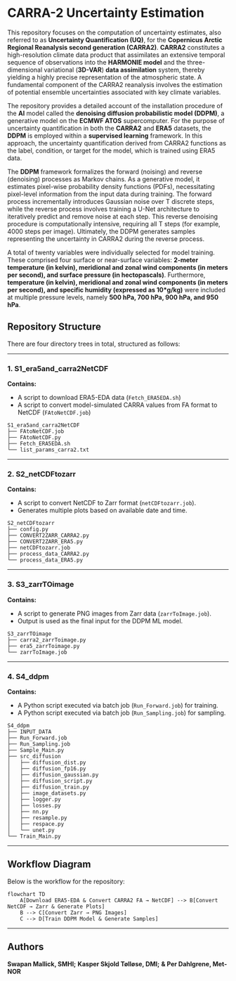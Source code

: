 # CARRA-2 Uncertainty Estimation

This repository focuses on the computation of uncertainty estimates, also referred to as **Uncertainty Quantification (UQ)**, for the **Copernicus Arctic Regional Reanalysis second generation (CARRA2)**. **CARRA2** constitutes a high-resolution climate data product that assimilates an extensive temporal sequence of observations into the **HARMONIE model** and the three-dimensional variational (**3D-VAR**) **data assimilation** system, thereby yielding a highly precise representation of the atmospheric state. A fundamental component of the CARRA2 reanalysis involves the estimation of potential ensemble uncertainties associated with key climate variables.

The repository provides a detailed account of the installation procedure of the **AI** model called the **denoising diffusion probabilistic model (DDPM)**, a generative model on the **ECMWF ATOS** supercomputer. For the purpose of uncertainty quantification in both the **CARRA2** and **ERA5** datasets, the **DDPM** is employed within a **supervised learning** framework. In this approach, the uncertainty quantification derived from CARRA2 functions as the label, condition, or target for the model, which is trained using ERA5 data.

The **DDPM** framework formalizes the forward (noising) and reverse (denoising) processes as Markov chains. As a generative model, it estimates pixel-wise probability density functions (PDFs), necessitating pixel-level information from the input data during training. The forward process incrementally introduces Gaussian noise over T discrete steps, while the reverse process involves training a U-Net architecture to iteratively predict and remove noise at each step. This reverse denoising procedure is computationally intensive, requiring all T steps (for example, 4000 steps per image). Ultimately, the DDPM generates samples representing the uncertainty in CARRA2 during the reverse process.

A total of twenty variables were individually selected for model training. These comprised four surface or near-surface variables: **2-meter temperature (in kelvin), meridional and zonal wind components (in meters per second), and surface pressure (in hectopascals)**. Furthermore, **temperature (in kelvin), meridional and zonal wind components (in meters per second), and specific humidity (expressed as 10*g/kg)** were included at multiple pressure levels, namely **500 hPa, 700 hPa, 900 hPa, and 950 hPa**.


## Repository Structure

There are four directory trees in total, structured as follows:

---

### 1. S1_era5and_carra2NetCDF

**Contains:**
- A script to download ERA5-EDA data (`Fetch_ERA5EDA.sh`)
- A script to convert model-simulated CARRA values from FA format to NetCDF (`FAtoNetCDF.job`)

```
S1_era5and_carra2NetCDF
├── FAtoNetCDF.job
├── FAtoNetCDF.py
├── Fetch_ERA5EDA.sh
└── list_params_carra2.txt
```

---

### 2. S2_netCDFtozarr

**Contains:**
- A script to convert NetCDF to Zarr format (`netCDFtozarr.job`).
- Generates multiple plots based on available date and time.

```
S2_netCDFtozarr
├── config.py
├── CONVERT2ZARR_CARRA2.py
├── CONVERT2ZARR_ERA5.py
├── netCDFtozarr.job
├── process_data_CARRA2.py
└── process_data_ERA5.py
```

---

### 3. S3_zarrTOimage

**Contains:**
- A script to generate PNG images from Zarr data (`zarrToImage.job`).
- Output is used as the final input for the DDPM ML model.

```
S3_zarrTOimage
├── carra2_zarrToimage.py
├── era5_zarrToimage.py
└── zarrToImage.job
```

---

### 4. S4_ddpm

**Contains:**
- A Python script executed via batch job (`Run_Forward.job`) for training.
- A Python script executed via batch job (`Run_Sampling.job`) for sampling.

```
S4_ddpm
├── INPUT_DATA
├── Run_Forward.job
├── Run_Sampling.job
├── Sample_Main.py
├── src_diffusion
│   ├── diffusion_dist.py
│   ├── diffusion_fp16.py
│   ├── diffusion_gaussian.py
│   ├── diffusion_script.py
│   ├── diffusion_train.py
│   ├── image_datasets.py
│   ├── logger.py
│   ├── losses.py
│   ├── nn.py
│   ├── resample.py
│   ├── respace.py
│   └── unet.py
└── Train_Main.py
```

---

## Workflow Diagram

Below is the workflow for the repository:

```mermaid
flowchart TD
    A[Download ERA5-EDA & Convert CARRA2 FA → NetCDF] --> B[Convert NetCDF → Zarr & Generate Plots]
    B --> C[Convert Zarr → PNG Images]
    C --> D[Train DDPM Model & Generate Samples]
```

---

## Authors
**Swapan Mallick, SMHI;**
**Kasper Skjold Tølløse, DMI;**
**& Per Dahlgrene, Met-NOR**
